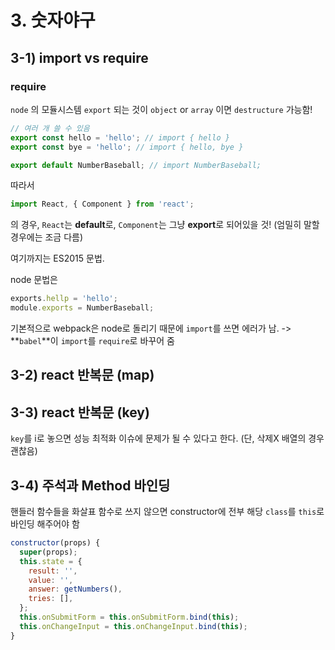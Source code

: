 # 3. 숫자야구

## 3-1) import vs require

### require

`node` 의 모듈시스템
`export` 되는 것이 `object` or `array` 이면 `destructure` 가능함!

```javascript
// 여러 개 쓸 수 있음
export const hello = 'hello'; // import { hello }
export const bye = 'hello'; // import { hello, bye }

export default NumberBaseball; // import NumberBaseball;
```

따라서

```javascript
import React, { Component } from 'react';
```

의 경우, `React`는 **default**로, `Component`는 그냥 **export**로 되어있을 것!
(엄밀히 말할 경우에는 조금 다름)

여기까지는 ES2015 문법.

node 문법은

```javascript
exports.hellp = 'hello';
module.exports = NumberBaseball;
```

기본적으로 webpack은 node로 돌리기 때문에 `import`를 쓰면 에러가 남.
-> **`babel`**이 `import`를 `require`로 바꾸어 줌

## 3-2) react 반복문 (map)

## 3-3) react 반복문 (key)

`key`를 i로 놓으면 성능 최적화 이슈에 문제가 될 수 있다고 한다.
(단, 삭제X 배열의 경우 괜찮음)

## 3-4) 주석과 Method 바인딩

핸들러 함수들을 화살표 함수로 쓰지 않으면 constructor에 전부 해당 `class`를 `this`로 바인딩 해주어야 함

```javascript
constructor(props) {
  super(props);
  this.state = {
    result: '',
    value: '',
    answer: getNumbers(),
    tries: [],
  };
  this.onSubmitForm = this.onSubmitForm.bind(this);
  this.onChangeInput = this.onChangeInput.bind(this);
}
```
